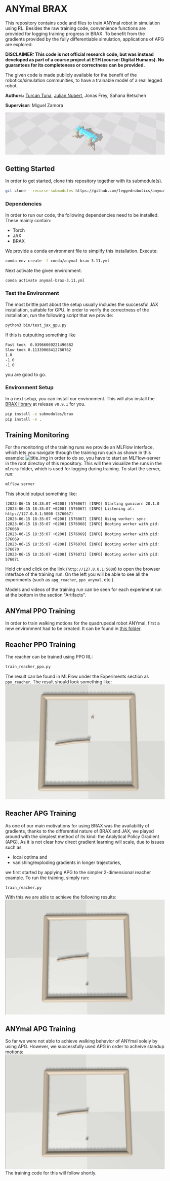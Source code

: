 # ANYmal BRAX
This repository contains code and files to train ANYmal robot in simulation using RL. 
Besides the raw training code, convenience functions are provided for logging training progress in BRAX. 
To benefit from the gradients provided by the fully differentiable simulation, applications of APG are explored.

**DISCLAIMER: This code is not official research code, but was instead developed as part of a course project at ETH (course: Digital Humans). No guarantees for its completeness or correctness can be provided.**

The given code is made publicly available for the benefit of the robotics/simulation communities, to have a trainable model of a real legged robot.

**Authors:** [Turcan Tuna](https://www.turcantuna.com/), [Julian Nubert](https://www.juliannubert.com), Jonas Frey, Sahana Betschen

**Supervisor:** Miguel Zamora

![title_img](images/anymal_running.gif)

## Getting Started
In order to get started, clone this repository together with its submodule(s).

```bash
git clone --recurse-submodules https://github.com/leggedrobotics/anymal_brax.git
```

### Dependencies
In order to run our code, the following dependencies need to be installed. These mainly contain:
* Torch
* JAX
* BRAX

We provide a conda environment file to simplify this installation. Execute:
```bash
conda env create -f conda/anymal-brax-3.11.yml
```
Next activate the given environment.
```bash
conda activate anymal-brax-3.11.yml
```

### Test the Environment
The most brittle part about the setup usually includes the successful JAX installation, suitable for GPU. In order to verify the correctness of the installation, run the following script that we provide:
```bash
python3 bin/test_jax_gpu.py
```
If this is outputting something like
```
Fast took  0.03966069221496582
Slow took 0.11339068412780762
1.0
-1.0
-1.0
```
you are good to go.

### Environment Setup
In a next setup, you can install our environment. This will also install the [BRAX library](https://github.com/google/brax/tree/v0.9.1) at release `v0.9.1` for you.
```bash
pip install -e submodules/brax
pip install -e .
```

## Training Monitoring
For the monitoring of the training runs we provide an MLFlow interface, which lets you navigate through the training run such as shown in this example:
![title_img](images/mlflow_example.gif)
In order to do so, you have to start an MLFlow-server in the root directoy of this repository. This will then visualize the runs in the `mlruns` folder, which is used for logging during training.
To start the server, run:
```bash
mlflow server
```
This should output something like:
```
[2023-06-15 18:35:07 +0200] [576067] [INFO] Starting gunicorn 20.1.0
[2023-06-15 18:35:07 +0200] [576067] [INFO] Listening at: http://127.0.0.1:5000 (576067)
[2023-06-15 18:35:07 +0200] [576067] [INFO] Using worker: sync
[2023-06-15 18:35:07 +0200] [576068] [INFO] Booting worker with pid: 576068
[2023-06-15 18:35:07 +0200] [576069] [INFO] Booting worker with pid: 576069
[2023-06-15 18:35:07 +0200] [576070] [INFO] Booting worker with pid: 576070
[2023-06-15 18:35:07 +0200] [576071] [INFO] Booting worker with pid: 576071
```
Hold ctr and click on the link (`http://127.0.0.1:5000`) to open the browser interface of the training run.
On the left you will be able to see all the experiments (such as `apg_reacher`, `ppo_anymal`, etc.).

Models and videos of the training run can be seen for each experiment run at the bottom in the section "Artifacts".

## ANYmal PPO Training
In order to train walking motions for the quadrupedal robot ANYmal, first a new environment had to be created. It can be found in [this folder](./src/anymal_brax/envs/).

## Reacher PPO Training
The reacher can be trained using PPO RL:
```bash
train_reacher_ppo.py
```
The result can be found in MLFlow under the Experiments section as `ppo_reacher`. The result should look something like:
![reacher_ppo](images/reacher_ppo.gif)

## Reacher APG Training
As one of our main motivations for using BRAX was the availability of gradients, thanks to the differential nature of BRAX and JAX, we played around with the simplest method of its kind:
the Analytical Policy Gradient (APG). As it is not clear how direct gradient learning will scale, due to issues such as
* local optima and
* vanishing/exploding gradients in longer trajectories,

we first started by applying APG to the simpler 2-dimensional reacher example.
To run the training, simply run:
```
train_reacher.py
```
With this we are able to achieve the following results:
![reacher_apg](images/reacher_apg.gif)

## ANYmal APG Training
So far we were not able to achieve walking behavior of ANYmal solely by using APG. However, we successfully used APG in order to acheive standup motions:
![anymal_apg](images/reacher_apg.gif)
The training code for this will follow shortly.